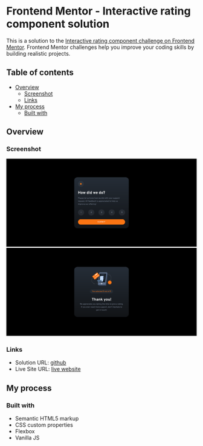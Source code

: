 # Frontend Mentor - Interactive rating component solution

This is a solution to the [Interactive rating component challenge on Frontend Mentor](https://www.frontendmentor.io/challenges/interactive-rating-component-koxpeBUmI). Frontend Mentor challenges help you improve your coding skills by building realistic projects.

## Table of contents

- [Overview](#overview)
  - [Screenshot](#screenshot)
  - [Links](#links)
- [My process](#my-process)
  - [Built with](#built-with)

## Overview

### Screenshot

![](./screenshot.png)
![](./screenshot2.png)

### Links

- Solution URL: [github](https://your-solution-url.com)
- Live Site URL: [live website](https://mihai2537.github.io/interactive-rating-component-main/)

## My process

### Built with

- Semantic HTML5 markup
- CSS custom properties
- Flexbox
- Vanilla JS

